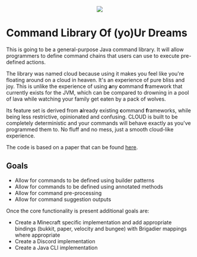 <div align="center">
    <img src="https://raw.githubusercontent.com/Sauilitired/cloud/master/cloud_logo.png" />
</div>

# Command Library Of (yo)Ur Dreams

This is going to be a general-purpose Java command library. It will allow programmers
to define command chains that users can use to execute pre-defined actions.

The library was named cloud because using it makes you feel like you're floating around on a cloud in heaven. It's an experience of pure bliss and joy. This is unlike the experience of using **a**ny **c**ommand **f**ramework that currently exists for the JVM, which can be compared to drowning in a pool of lava while watching your family get eaten by a pack of wolves. 

Its feature set is derived from **a**lready existing **c**ommand **f**rameworks, while being less restrictive, opinionated and confusing. CLOUD is built to be completely deterministic and your commands will behave exactly as you've programmed them to. No fluff and no mess, just a smooth cloud-like experience.

The code is based on a paper that can be found [here](https://github.com/Sauilitired/Sauilitired/blob/master/AS_2020_09_Commands.pdf).

## Goals

- Allow for commands to be defined using builder patterns
- Allow for commands to be defined using annotated methods
- Allow for command pre-processing
- Allow for command suggestion outputs

Once the core functionality is present additional goals are:

- Create a Minecraft specific implementation and add appropriate bindings (bukkit, paper, velocity and bungee) with Brigadier mappings where appropriate
- Create a Discord implementation
- Create a Java CLI implementation
